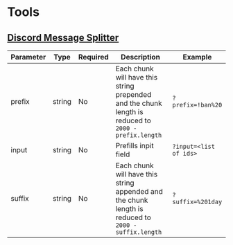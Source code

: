 # Tools

## [Discord Message Splitter](https://bluscream.github.io/DiscordTools/message/split.html)

| Parameter | Type   | Required | Description                                                                                          | Example                |
|-----------|--------|----------|------------------------------------------------------------------------------------------------------|------------------------|
| prefix    | string | No       | Each chunk will have this string prepended and the chunk length is reduced to `2000 - prefix.length` | `?prefix=!ban%20`      |
| input     | string | No       | Prefills inpit field                                                                                 | `?input=<list of ids>` |
| suffix    | string | No       | Each chunk will have this string appended and the chunk length is reduced to `2000 - suffix.length`  | `?suffix=%201day`      |
